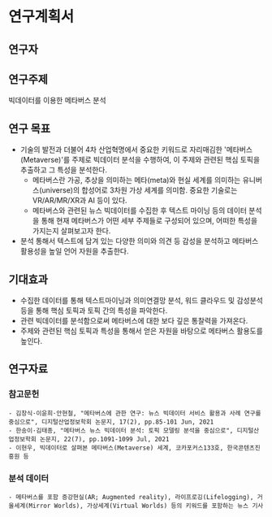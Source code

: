 # 연구계획서

## 연구자

## 연구주제

빅데이터를 이용한 메타버스 분석

## 연구 목표

- 기술의 발전과 더불어 4차 산업혁명에서 중요한 키워드로 자리매김한 '메타버스(Metaverse)'를 주제로 빅데이터 분석을 수행하여, 이 주제와 관련된 핵심 토픽을 추출하고 그 특성을 분석한다.
    - 메타버스란 가공, 추상을 의미하는 메타(meta)와 현실 세계를 의미하는 유니버스(universe)의 합성어로 3차원 가상 세계를 의미함. 중요한 기술로는 VR/AR/MR/XR과 AI 등이 있다.
    - 메타버스와 관련된 뉴스 빅데이터를 수집한 후 텍스트 마이닝 등의 데이터 분석을 통해 현재 메타버스가 어떤 세부 주제들로 구성되어 있으며, 어떠한 특성을 가지는지 살펴보고자 한다.
- 분석 통해서 텍스트에 담겨 있는 다양한 의미와 의견 등 감성을 분석하고 메타버스 활용성을 높일 언어 자원을 추출한다.

## 기대효과

- 수집한 데이터를 통해 텍스트마이닝과 의미연결망 분석, 워드 클라우드 및 감성분석 등을 통해 핵심 토픽과 토픽 간의 특성을 파악한다.
- 관련 빅데이터를 분석함으로써 메타버스에 대한 보다 깊은 통찰력을 가져온다.
- 주제와 관련된 핵심 토픽과 특성을 통해서 얻은 자원을 바탕으로 메타버스 활용도를 높인다.


## 연구자료

### 참고문헌
    - 김창식·이윤희·안현철, "메타버스에 관한 연구: 뉴스 빅데이터 서비스 활용과 사례 연구를 중심으로", 디지털산업정보학회 논문지, 17(2), pp.85-101 Jun, 2021
    - 한송이·김태종, "메타버스 뉴스 빅데이터 분석: 토픽 모델링 분석을 중심으로", 디지털산업정보학회 논문지, 22(7), pp.1091-1099 Jul, 2021
    - 이현우, 빅데이터로 살펴본 메타버스(Metaverse) 세계, 코카포커스133호, 한국콘텐츠진흥원 등
### 분석 데이터
    - 메타버스를 포함 증강현실(AR; Augmented reality), 라이프로깅(Lifelogging), 거울세계(Mirror Worlds), 가상세계(Virtual Worlds) 등의 키워드를 포함하는 뉴스 기사

